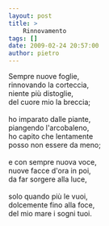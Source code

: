 ```yaml
---
layout: post
title: >
    Rinnovamento
tags: []
date: 2009-02-24 20:57:00
author: pietro
---
```

Sempre nuove foglie,<br/>rinnovando la corteccia,<br/>niente più distoglie,<br/>del cuore mio la breccia;<br/><br/>ho imparato dalle piante,<br/>piangendo l'arcobaleno,<br/>ho capito che lentamente<br/>posso non essere da meno;<br/><br/>e con sempre nuova voce,<br/>nuove facce d'ora in poi,<br/>da far sorgere alla luce,<br/><br/>solo quando più le vuoi,<br/>dolcemente fino alla foce,<br/>del mio mare i sogni tuoi.
